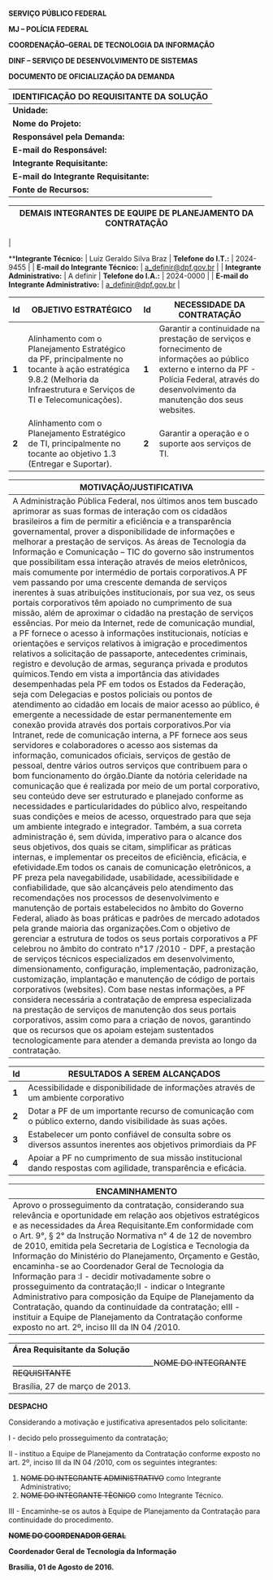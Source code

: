 **SERVIÇO PÚBLICO FEDERAL**

**MJ – POLÍCIA FEDERAL**

**COORDENAÇÃO–GERAL DE TECNOLOGIA DA INFORMAÇÃO**

**DINF – SERVIÇO DE DESENVOLVIMENTO DE SISTEMAS**

**DOCUMENTO DE OFICIALIZAÇÃO DA DEMANDA**


| **IDENTIFICAÇÃO DO REQUISITANTE DA SOLUÇÃO** |
| -- |
| **Unidade:** | SDS/DINF/CGTI/DG/DPF | **Data:** | 27/03/2012 |
| **Nome do Projeto:** | Serviço de desenvolvimento e manutenção de portais corporativos (websites) |
| **Responsável pela Demanda:** | a definir | **Telefone do Resp.:** | 2024-9455 |
| **E-mail do Responsável:** | luiz.lgsb@dpf.gov.br | **SIAPE do Resp.:** | 1577531 |
| **Integrante Requisitante:** | Luiz Geraldo Silva Braz | **Telefone do I.R..:** | 2024-0000 |
| **E-mail do Integrante Requisitante:** | luiz.lgsb@dpf.gov.br |
| **Fonte de Recursos:** | Orçamento Polícia Federal |

| **DEMAIS INTEGRANTES DE EQUIPE DE PLANEJAMENTO DA CONTRATAÇÃO** |
| --- |
|

****Integrante Técnico:**
 | Luiz Geraldo Silva Braz | **Telefone do I.T.:** | 2024-9455 |
| **E-mail do Integrante Técnico:** | a_definir@dpf.gov.br |
| **Integrante Administrativo:** | A definir | **Telefone do I.A.:** | 2024-0000 |
| **E-mail do Integrante Administrativo:** | [a_definir@dpf.gov.br](mailto:a_definir@dpf.gov.br) |

| **Id** | **OBJETIVO ESTRATÉGICO** | **Id** | **NECESSIDADE DA CONTRATAÇÃO** |
| --- | --- | --- | --- |
| **1** | Alinhamento com o Planejamento Estratégico da PF, principalmente no tocante à ação estratégica 9.8.2 (Melhoria da Infraestrutura e Serviços de TI e Telecomunicações). | **1** | Garantir a continuidade na prestação de serviços e fornecimento de informações ao público externo e interno da PF - Polícia Federal, através do desenvolvimento  da manutenção dos seus websites. |
| **2** | Alinhamento com o Planejamento Estratégico de TI, principalmente no tocante ao objetivo 1.3 (Entregar e Suportar). | **2** | Garantir a operação e o suporte aos serviços de TI. |

| **MOTIVAÇÃO/JUSTIFICATIVA** |
| --- |
| A Administração Pública Federal, nos últimos anos tem buscado aprimorar as suas formas de interação com os cidadãos brasileiros a fim de permitir a eficiência e a transparência governamental, prover a disponibilidade de informações e melhorar a prestação de serviços. As áreas de Tecnologia da Informação e Comunicação – TIC do governo são instrumentos que possibilitam essa interação através de meios eletrônicos, mais comumente por intermédio de portais corporativos.A PF vem passando por uma crescente demanda de serviços inerentes à suas atribuições institucionais, por sua vez, os seus portais corporativos têm apoiado no cumprimento de sua missão, além de aproximar o cidadão na prestação de serviços essências. Por meio da Internet, rede de comunicação mundial, a PF fornece o acesso à informações institucionais, notícias e orientações e  serviços relativos à imigração e procedimentos relativos a solicitação de passaporte, antecedentes criminais, registro e devolução de armas, segurança privada e produtos químicos.Tendo em vista a importância das atividades desempenhadas pela PF em todos os Estados da Federação, seja com Delegacias e postos policiais ou pontos de atendimento ao cidadão em locais de maior acesso ao público, é emergente a necessidade de estar permanentemente em conexão provida através dos portais corporativos.Por via Intranet, rede de comunicação interna, a PF fornece aos seus servidores e colaboradores o acesso aos sistemas da informação, comunicados oficiais, serviços de gestão de pessoal, dentre vários outros serviços que contribuem para o bom funcionamento do órgão.Diante da notória celeridade na comunicação que é realizada por meio de um portal corporativo, seu conteúdo deve ser estruturado e planejado conforme as necessidades e particularidades do público alvo, respeitando suas condições e meios de acesso, orquestrado para que seja um ambiente integrado e integrador. Também, a sua correta administração é, sem dúvida, imperativo para o alcance dos seus objetivos, dos quais se citam, simplificar as práticas internas, e implementar os preceitos de eficiência, eficácia, e efetividade.Em todos os canais de comunicação eletrônicos, a PF preza pela navegabilidade, usabilidade, acessibilidade e confiabilidade, que são alcançáveis pelo atendimento das recomendações nos processos de desenvolvimento e manutenção de portais estabelecidos no âmbito do Governo Federal, aliado às boas práticas e padrões de mercado adotados pela grande maioria das organizações.Com o objetivo de gerenciar a estrutura de todos os seus portais corporativos a PF celebrou no âmbito do contrato n°17 /2010 - DPF, a prestação de serviços técnicos especializados em desenvolvimento, dimensionamento, configuração, implementação, padronização, customização, implantação e manutenção de código de portais corporativos (websites).   Com base nestas informações, a PF considera necessária a contratação de empresa especializada na prestação de serviços de manutenção dos seus portais corporativos, assim como para a criação de novos, garantindo que os recursos que os apoiam estejam sustentados tecnologicamente para atender a demanda prevista ao longo da contratação. |

| **Id** | **RESULTADOS A SEREM ALCANÇADOS** |
| --- | --- |
| **1** | Acessibilidade e disponibilidade de informações através de um ambiente corporativo |
| **2** | Dotar a PF de um importante recurso de comunicação com o público externo, dando visibilidade às suas ações. |
| **3** | Estabelecer um ponto confiável de consulta sobre os diversos assuntos inerentes aos objetivos primordiais da PF |
| **4** | Apoiar a PF no cumprimento de sua missão institucional dando respostas com agilidade, transparência e eficácia. |

| **ENCAMINHAMENTO** |
| --- |
| Aprovo o prosseguimento da contratação, considerando sua relevância e oportunidade em relação aos objetivos estratégicos e as necessidades da Área Requisitante.Em conformidade com o Art. 9°, § 2° da Instrução Normativa n° 4 de 12 de novembro de 2010, emitida pela Secretaria de Logística e Tecnologia da Informação do Ministério do Planejamento, Orçamento e Gestão, encaminha-se ao Coordenador Geral de Tecnologia da Informação para :I - decidir motivadamente sobre o prosseguimento da contratação;II - indicar o Integrante Administrativo para composição da Equipe de Planejamento da Contratação, quando da continuidade da contratação; eIII - instituir a Equipe de Planejamento da Contratação conforme exposto no art. 2º, inciso III da IN 04 /2010. |

|   |
| --- |
| **Área Requisitante da Solução** |
|  \_\_\_\_\_\_\_\_\_\_\_\_\_\_\_\_\_\_\_\_\_\_\_\_\_\_\_\_\_\_\_\_\_\_\_\_\_\_~~NOME DO INTEGRANTE REQUISITANTE~~|
| Brasília, 27 de março de 2013. |

**DESPACHO** 

Considerando a motivação e justificativa apresentados pelo solicitante:

I - decido pelo prosseguimento da contratação;

II - instituo a Equipe de Planejamento da Contratação conforme exposto no art. 2º, inciso III da IN 04 /2010, com os seguintes integrantes:

1. ~~NOME DO INTEGRANTE ADMINISTRATIVO~~ como Integrante Administrativo;
2. ~~NOME DO INTEGRANTE TÈCNICO~~ como Integrante Técnico.


III - Encaminhe-se os autos à Equipe de Planejamento da Contratação para continuidade do procedimento. 

**~~NOME DO COORDENADOR GERAL~~**

**Coordenador Geral de Tecnologia da Informação** 

**Brasília, 01 de Agosto de 2016.** 



